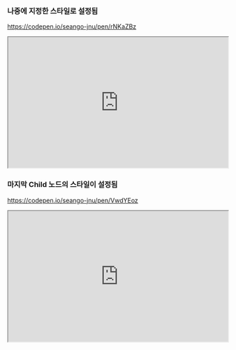 ### 나중에 지정한 스타일로 설정됨
https://codepen.io/seango-jnu/pen/rNKaZBz
<iframe height="300" style="width: 100%;" src="https://codepen.io/seango-jnu/embed/rNKaZBz?default-tab=css%2Cresult&editable=true"></iframe>

### 마지막 Child 노드의 스타일이 설정됨
https://codepen.io/seango-jnu/pen/VwdYEoz
<iframe height="300" style="width: 100%;" src="https://codepen.io/seango-jnu/embed/VwdYEoz?default-tab=html%2Cresult&editable=true"></iframe>

